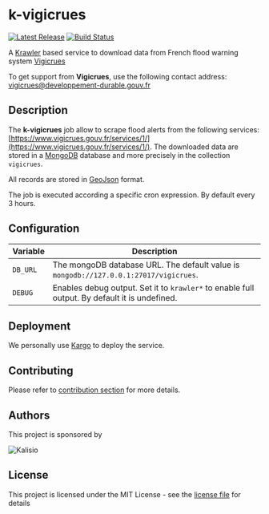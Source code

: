 # k-vigicrues

[![Latest Release](https://img.shields.io/github/v/tag/kalisio/k-vigicrues?sort=semver&label=latest)](https://github.com/kalisio/k-vigcrues/releases)
[![Build Status](https://app.travis-ci.com/kalisio/k-vigicrues.svg?branch=master)](https://app.travis-ci.com/kalisio/k-vigicrues)

A [Krawler](https://kalisio.github.io/krawler/) based service to download data from French flood warning system [Vigicrues](https://www.vigicrues.gouv.fr/)

To get support from **Vigicrues**, use the following contact address: <vigicrues@developpement-durable.gouv.fr>

## Description

The **k-vigicrues** job allow to scrape flood alerts from the following services: [https://www.vigicrues.gouv.fr/services/1/](https://www.vigicrues.gouv.fr/services/1/). The downloaded data are stored in a [MongoDB](https://www.mongodb.com/) database and more precisely in the collection `vigicrues`.

All records are stored in [GeoJson](https://fr.wikipedia.org/wiki/GeoJSON) format.

The job is executed according a specific cron expression. By default every 3 hours.

## Configuration

| Variable | Description |
|--- | --- |
| `DB_URL` | The mongoDB database URL. The default value is `mongodb://127.0.0.1:27017/vigicrues`. |
| `DEBUG` | Enables debug output. Set it to `krawler*` to enable full output. By default it is undefined. |

## Deployment

We personally use [Kargo](https://kalisio.github.io/kargo/) to deploy the service.

## Contributing

Please refer to [contribution section](./CONTRIBUTING.md) for more details.

## Authors

This project is sponsored by 

![Kalisio](https://s3.eu-central-1.amazonaws.com/kalisioscope/kalisio/kalisio-logo-black-256x84.png)

## License

This project is licensed under the MIT License - see the [license file](./LICENSE) for details



